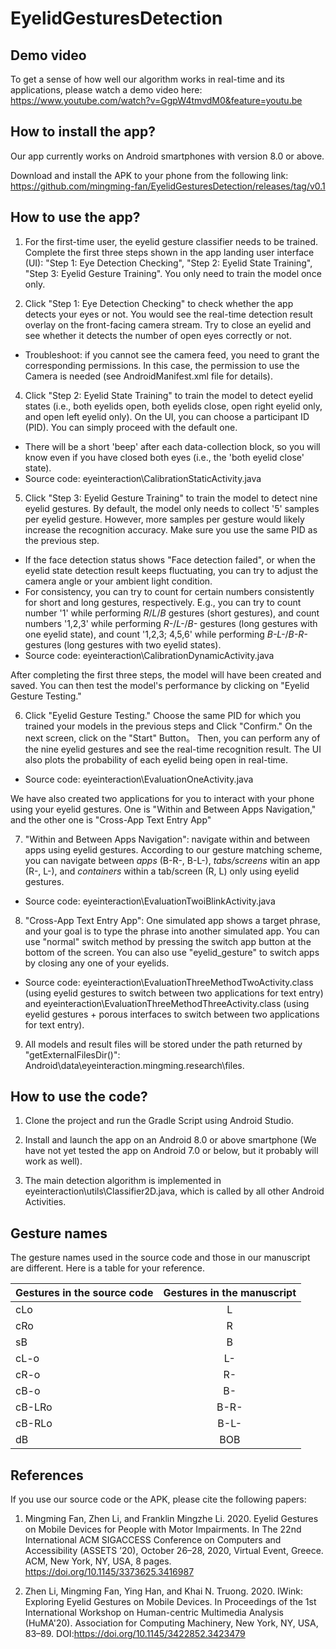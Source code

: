 # EyelidGesturesDetection

## Demo video

To get a sense of how well our algorithm works in real-time and its applications, please watch a demo video here: https://www.youtube.com/watch?v=GgpW4tmvdM0&feature=youtu.be


## How to install the app?
Our app currently works on Android smartphones with version 8.0 or above.
 
Download and install the APK to your phone from the following link: https://github.com/mingming-fan/EyelidGesturesDetection/releases/tag/v0.1



## How to use the app?

1. For the first-time user, the eyelid gesture classifier needs to be trained. Complete the first three steps shown in the app landing user interface (UI): "Step 1: Eye Detection Checking", "Step 2: Eyelid State Training", "Step 3: Eyelid Gesture Training". You only need to train the model once only. 


2. Click "Step 1: Eye Detection Checking" to check whether the app detects your eyes or not. You would see the real-time detection result overlay on the front-facing camera stream. Try to close an eyelid and see whether it detects the number of open eyes correctly or not.

  * Troubleshoot: if you cannot see the camera feed, you need to grant the corresponding permissions. In this case, the permission to use the Camera is needed (see AndroidManifest.xml file for details).

4. Click "Step 2: Eyelid State Training" to train the model to detect eyelid states (i.e., both eyelids open, both eyelids close, open right eyelid only, and open left eyelid only). On the UI, you can choose a participant ID (PID). You can simply proceed with the default one.  

  * There will be a short 'beep' after each data-collection block, so you will know even if you have closed both eyes (i.e., the 'both eyelid close' state).
  * Source code: eyeinteraction\CalibrationStaticActivity.java

5. Click "Step 3: Eyelid Gesture Training" to train the model to detect nine eyelid gestures. By default, the model only needs to collect '5' samples per eyelid gesture. However, more samples per gesture would likely increase the recognition accuracy. Make sure you use the same PID as the previous step.

  * If the face detection status shows "Face detection failed", or when the eyelid state detection result keeps fluctuating, you can try to adjust the camera angle or your ambient light condition. 
  * For consistency, you can try to count for certain numbers consistently for short and long gestures, respectively. E.g., you can try to count number '1' while performing *R*/*L*/*B* gestures (short gestures), and count numbers '1,2,3' while performing *R-*/*L-*/*B-* gestures (long gestures with one eyelid state), and count '1,2,3; 4,5,6' while performing *B-L-*/*B-R-* gestures (long gestures with two eyelid states). 
  * Source code: eyeinteraction\CalibrationDynamicActivity.java


After completing the first three steps, the model will have been created and saved. You can then test the model's performance by clicking on "Eyelid Gesture Testing."
 

6. Click "Eyelid Gesture Testing." Choose the same PID for which you trained your models in the previous steps and Click "Confirm." On the next screen, click on the "Start" Button。 Then, you can perform any of the nine eyelid gestures and see the real-time recognition result. The UI also plots the probability of each eyelid being open in real-time. 
  * Source code: eyeinteraction\EvaluationOneActivity.java


We have also created two applications for you to interact with your phone using your eyelid gestures. One is "Within and Between Apps Navigation," and the other one is "Cross-App Text Entry App"

7. "Within and Between Apps Navigation": navigate within and between apps using eyelid gestures. According to our gesture matching scheme, you can navigate between *apps* (B-R-, B-L-), *tabs/screens* witin an app (R-, L-), and *containers* within a tab/screen (R, L) only using eyelid gestures. 
  * Source code: eyeinteraction\EvaluationTwoiBlinkActivity.java

8. "Cross-App Text Entry App": One simulated app shows a target phrase, and your goal is to type the phrase into another simulated app. You can use "normal" switch method by pressing the switch app button at the bottom of the screen. You can also use "eyelid_gesture" to switch apps by closing any one of your eyelids. 

  * Source code: eyeinteraction\EvaluationThreeMethodTwoActivity.class (using eyelid gestures to switch between two applications for text entry) and eyeinteraction\EvaluationThreeMethodThreeActivity.class (using eyelid gestures + porous interfaces to switch between two applications for text entry).

9. All models and result files will be stored under the path returned by "getExternalFilesDir()": Android\data\eyeinteraction.mingming.research\files.


## How to use the code?

1. Clone the project and run the Gradle Script using Android Studio.

2. Install and launch the app on an Android 8.0 or above smartphone (We have not yet tested the app on Android 7.0 or below, but it probably will work as well).

3. The main detection algorithm is implemented in eyeinteraction\utils\Classifier2D.java, which is called by all other Android Activities. 

## Gesture names

The gesture names used in the source code and those in our manuscript are different. Here is a table for your reference.

| Gestures in the source code | Gestures in the manuscript |
| ------------- |:------------------:|
| cLo  | L |
| cRo  | R |
| sB   | B |
| cL-o | L- |
| cR-o | R- |
| cB-o | B- |
| cB-LRo | B-R- |
| cB-RLo | B-L- |
| dB | BOB |



## References

If you use our source code or the APK, please cite the following papers:

1. Mingming Fan, Zhen Li, and Franklin Mingzhe Li. 2020. Eyelid Gestures on
Mobile Devices for People with Motor Impairments. In The 22nd International ACM SIGACCESS Conference on Computers and Accessibility (ASSETS
’20), October 26–28, 2020, Virtual Event, Greece. ACM, New York, NY, USA,
8 pages. https://doi.org/10.1145/3373625.3416987

2. Zhen Li, Mingming Fan, Ying Han, and Khai N. Truong. 2020. IWink: Exploring Eyelid Gestures on Mobile Devices. In Proceedings of the 1st International Workshop on Human-centric Multimedia Analysis (HuMA'20). Association for Computing Machinery, New York, NY, USA, 83–89. DOI:https://doi.org/10.1145/3422852.3423479

